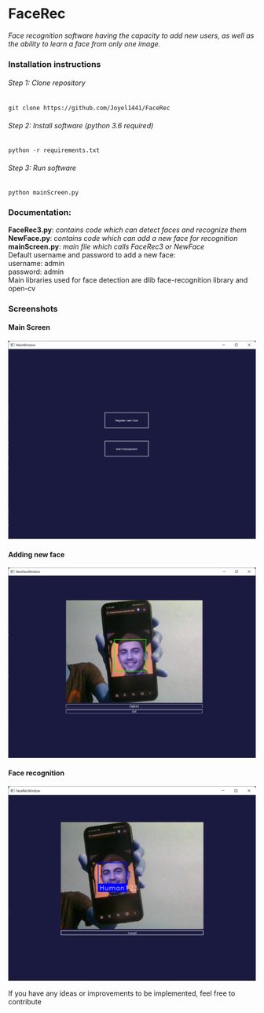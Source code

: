 # FaceRec
*Face recognition software having the capacity to add new users, as well as the ability to learn a face from only one image.*

### Installation instructions
###### Step 1: Clone repository
`git clone https://github.com/Joyel1441/FaceRec`
###### Step 2: Install software (python 3.6 required)
`python -r requirements.txt`
###### Step 3: Run software
`python mainScreen.py`

### Documentation:
**FaceRec3.py**: *contains code which can detect faces and recognize them* \
**NewFace.py**: *contains code which can add a new face for recognition* \
**mainScreen.py**: *main file which calls FaceRec3 or NewFace* \
Default username and password to add a new face: \
username: admin \
password: admin \
Main libraries used for face detection are dlib face-recognition library and open-cv

### Screenshots
#### Main Screen
![Main Screen](https://raw.githubusercontent.com/Joyel1441/FaceRec/463a3e6bba5d32d0492e552c55439da496aa5fc0/main_screen.png?raw=true "Main Screen")
#### Adding new face
![New Face Screen](https://github.com/Joyel1441/FaceRec/blob/9c9cf81ae0c7c587ffde68ad1e9787377894c4bd/newface.png?raw=true "New Face Screen")
#### Face recognition
![Recognition Screen](https://github.com/Joyel1441/FaceRec/blob/9c9cf81ae0c7c587ffde68ad1e9787377894c4bd/detection.png?raw=true "Recognition Screen")

If you have any ideas or improvements to be implemented, feel free to contribute
